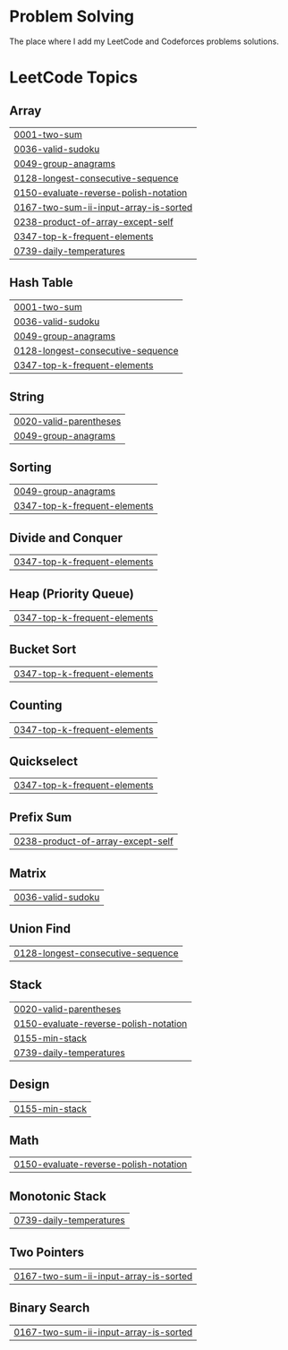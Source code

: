 # Problem Solving

The place where I add my LeetCode and Codeforces problems solutions.

<!---LeetCode Topics Start-->
# LeetCode Topics
## Array
|  |
| ------- |
| [0001-two-sum](https://github.com/MohamedEmary/problem-solving/tree/master/0001-two-sum) |
| [0036-valid-sudoku](https://github.com/MohamedEmary/problem-solving/tree/master/0036-valid-sudoku) |
| [0049-group-anagrams](https://github.com/MohamedEmary/problem-solving/tree/master/0049-group-anagrams) |
| [0128-longest-consecutive-sequence](https://github.com/MohamedEmary/problem-solving/tree/master/0128-longest-consecutive-sequence) |
| [0150-evaluate-reverse-polish-notation](https://github.com/MohamedEmary/problem-solving/tree/master/0150-evaluate-reverse-polish-notation) |
| [0167-two-sum-ii-input-array-is-sorted](https://github.com/MohamedEmary/problem-solving/tree/master/0167-two-sum-ii-input-array-is-sorted) |
| [0238-product-of-array-except-self](https://github.com/MohamedEmary/problem-solving/tree/master/0238-product-of-array-except-self) |
| [0347-top-k-frequent-elements](https://github.com/MohamedEmary/problem-solving/tree/master/0347-top-k-frequent-elements) |
| [0739-daily-temperatures](https://github.com/MohamedEmary/problem-solving/tree/master/0739-daily-temperatures) |
## Hash Table
|  |
| ------- |
| [0001-two-sum](https://github.com/MohamedEmary/problem-solving/tree/master/0001-two-sum) |
| [0036-valid-sudoku](https://github.com/MohamedEmary/problem-solving/tree/master/0036-valid-sudoku) |
| [0049-group-anagrams](https://github.com/MohamedEmary/problem-solving/tree/master/0049-group-anagrams) |
| [0128-longest-consecutive-sequence](https://github.com/MohamedEmary/problem-solving/tree/master/0128-longest-consecutive-sequence) |
| [0347-top-k-frequent-elements](https://github.com/MohamedEmary/problem-solving/tree/master/0347-top-k-frequent-elements) |
## String
|  |
| ------- |
| [0020-valid-parentheses](https://github.com/MohamedEmary/problem-solving/tree/master/0020-valid-parentheses) |
| [0049-group-anagrams](https://github.com/MohamedEmary/problem-solving/tree/master/0049-group-anagrams) |
## Sorting
|  |
| ------- |
| [0049-group-anagrams](https://github.com/MohamedEmary/problem-solving/tree/master/0049-group-anagrams) |
| [0347-top-k-frequent-elements](https://github.com/MohamedEmary/problem-solving/tree/master/0347-top-k-frequent-elements) |
## Divide and Conquer
|  |
| ------- |
| [0347-top-k-frequent-elements](https://github.com/MohamedEmary/problem-solving/tree/master/0347-top-k-frequent-elements) |
## Heap (Priority Queue)
|  |
| ------- |
| [0347-top-k-frequent-elements](https://github.com/MohamedEmary/problem-solving/tree/master/0347-top-k-frequent-elements) |
## Bucket Sort
|  |
| ------- |
| [0347-top-k-frequent-elements](https://github.com/MohamedEmary/problem-solving/tree/master/0347-top-k-frequent-elements) |
## Counting
|  |
| ------- |
| [0347-top-k-frequent-elements](https://github.com/MohamedEmary/problem-solving/tree/master/0347-top-k-frequent-elements) |
## Quickselect
|  |
| ------- |
| [0347-top-k-frequent-elements](https://github.com/MohamedEmary/problem-solving/tree/master/0347-top-k-frequent-elements) |
## Prefix Sum
|  |
| ------- |
| [0238-product-of-array-except-self](https://github.com/MohamedEmary/problem-solving/tree/master/0238-product-of-array-except-self) |
## Matrix
|  |
| ------- |
| [0036-valid-sudoku](https://github.com/MohamedEmary/problem-solving/tree/master/0036-valid-sudoku) |
## Union Find
|  |
| ------- |
| [0128-longest-consecutive-sequence](https://github.com/MohamedEmary/problem-solving/tree/master/0128-longest-consecutive-sequence) |
## Stack
|  |
| ------- |
| [0020-valid-parentheses](https://github.com/MohamedEmary/problem-solving/tree/master/0020-valid-parentheses) |
| [0150-evaluate-reverse-polish-notation](https://github.com/MohamedEmary/problem-solving/tree/master/0150-evaluate-reverse-polish-notation) |
| [0155-min-stack](https://github.com/MohamedEmary/problem-solving/tree/master/0155-min-stack) |
| [0739-daily-temperatures](https://github.com/MohamedEmary/problem-solving/tree/master/0739-daily-temperatures) |
## Design
|  |
| ------- |
| [0155-min-stack](https://github.com/MohamedEmary/problem-solving/tree/master/0155-min-stack) |
## Math
|  |
| ------- |
| [0150-evaluate-reverse-polish-notation](https://github.com/MohamedEmary/problem-solving/tree/master/0150-evaluate-reverse-polish-notation) |
## Monotonic Stack
|  |
| ------- |
| [0739-daily-temperatures](https://github.com/MohamedEmary/problem-solving/tree/master/0739-daily-temperatures) |
## Two Pointers
|  |
| ------- |
| [0167-two-sum-ii-input-array-is-sorted](https://github.com/MohamedEmary/problem-solving/tree/master/0167-two-sum-ii-input-array-is-sorted) |
## Binary Search
|  |
| ------- |
| [0167-two-sum-ii-input-array-is-sorted](https://github.com/MohamedEmary/problem-solving/tree/master/0167-two-sum-ii-input-array-is-sorted) |
<!---LeetCode Topics End-->